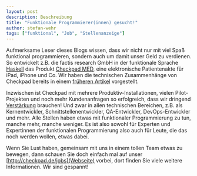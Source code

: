 ```yaml
---
layout: post
description: Beschreibung
title: "Funktionale Programmierer(innen) gesucht!"
author: stefan-wehr
tags: ["funktional", "Job", "Stellenanzeige"]
---
```


Aufmerksame Leser dieses Blogs wissen, dass wir nicht nur
mit viel Spaß funktional programmieren, sondern auch um damit unser Geld
zu verdienen. So entwickelt z.B. die factis research GmbH in der
funktionale Sprache [Haskell](http://haskell.org) das Produkt [Checkpad
MED](http://checkpad.de),
eine elektronische Patientenakte für iPad, iPhone und Co. Wir haben
die technischen Zusammenhänge von Checkpad bereits in einem [früheren
Artikel](/2013/07/17/medizin-funktional.html) vorgestellt.

Inzwischen ist Checkpad mit mehrere Produktiv-Installationen,
vielen Pilot-Projekten und noch mehr Kundenanfragen so erfolgreich, dass wir dringend
[Verstärkung](http://checkpad.de/jobs) brauchen! Und zwar in allen technischen Bereichen, z.B. als
Kernentwickler, Schnittstellenentwickler, QA-Entwickler, DevOps-Entwickler
und mehr. Alle Stellen haben etwas mit funktionaler Programmierung zu tun,
manche mehr, manche weniger. Es ist also sowohl für Experten und
Expertinnen der funktionalen Programmierung also auch für Leute, die das
noch werden wollen, etwas dabei.

Wenn Sie Lust haben, gemeinsam mit uns in einem tollen Team etwas zu bewegen,
dann schauen Sie doch einfach mal auf unser
[http://checkpad.de/jobs](Webseite) vorbei, dort finden Sie viele weitere
Informationen. Wir sind gespannt!

<!-- more end -->
